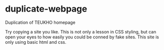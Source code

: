# duplicate-webpage
Duplication of TEUKHO homepage

Try copying a site you like. This is not only a lesson in CSS styling, but can open your eyes to how easily you could be conned by fake sites.
This site is only using basic html and css.

